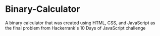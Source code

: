 # Binary-Calculator

A binary calculator that was created using HTML, CSS, and JavaScript as the final problem from Hackerrank's 10 Days of JavaScript challenge
